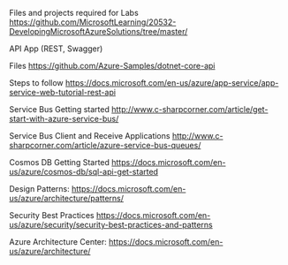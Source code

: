Files and projects required for Labs https://github.com/MicrosoftLearning/20532-DevelopingMicrosoftAzureSolutions/tree/master/

API App (REST, Swagger)

Files https://github.com/Azure-Samples/dotnet-core-api

Steps to follow https://docs.microsoft.com/en-us/azure/app-service/app-service-web-tutorial-rest-api

Service Bus Getting started http://www.c-sharpcorner.com/article/get-start-with-azure-service-bus/

Service Bus Client and Receive Applications http://www.c-sharpcorner.com/article/azure-service-bus-queues/

Cosmos DB Getting Started https://docs.microsoft.com/en-us/azure/cosmos-db/sql-api-get-started

Design Patterns: https://docs.microsoft.com/en-us/azure/architecture/patterns/

Security Best Practices https://docs.microsoft.com/en-us/azure/security/security-best-practices-and-patterns

Azure Architecture Center: https://docs.microsoft.com/en-us/azure/architecture/


